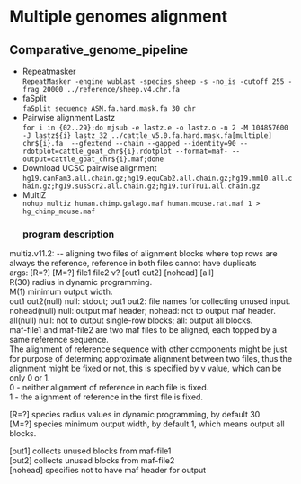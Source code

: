 Multiple genomes alignment
===========================
## Comparative_genome_pipeline

* Repeatmasker<br>
```RepeatMasker -engine wublast -species sheep -s -no_is -cutoff 255 -frag 20000 ../reference/sheep.v4.chr.fa```<br>
* faSplit<br>
```faSplit sequence ASM.fa.hard.mask.fa 30 chr```<br>
* Pairwise alignment Lastz<br>
```for i in {02..29};do mjsub -e lastz.e -o lastz.o -n 2 -M 104857600 -J lastz${i} lastz_32 ../cattle_v5.0.fa.hard.mask.fa[multiple] chr${i}.fa  --gfextend --chain --gapped --identity=90 --rdotplot=cattle_goat_chr${i}.rdotplot --format=maf- --output=cattle_goat_chr${i}.maf;done```<br>
* Download UCSC pairwise alignment<br>
```hg19.canFam3.all.chain.gz;hg19.equCab2.all.chain.gz;hg19.mm10.all.chain.gz;hg19.susScr2.all.chain.gz;hg19.turTru1.all.chain.gz```<br>
* MultiZ <br>
```nohup multiz human.chimp.galago.maf human.mouse.rat.maf 1 > hg_chimp_mouse.maf```<br>
  ### program description
multiz.v11.2:  -- aligning two files of alignment blocks where top rows are always the reference, reference in both files cannot have duplicats<br>
args: [R=?] [M=?] file1 file2 v? [out1 out2] [nohead] [all]<br>
	  R(30) radius in dynamic programming.<br>
	  M(1) minimum output width.<br>
	  out1 out2(null) null: stdout; out1 out2: file names for collecting unused input.<br>
	  nohead(null) null: output maf header; nohead: not to output maf header.<br>
	  all(null) null: not to output single-row blocks; all: output all blocks.<br>
maf-file1 and maf-file2 are two maf files to be aligned, each topped by a same reference sequence.<br>
The alignment of reference sequence with other components might be just for purpose of determing approximate alignment between two files, thus the alignment might be fixed or not, this is specified by v value, which can be only 0 or 1.<br>
0 - neither alignment of reference in each file is fixed.<br>
1 - the alignment of reference in the first file is fixed.<br>

[R=?] species radius values in dynamic programming, by default 30<br>
[M=?] species minimum output width, by default 1, which means output all blocks.<br>

[out1] collects unused blocks from maf-file1<br>
[out2] collects unused blocks from maf-file2<br>
[nohead] specifies not to have maf header for output<br>
